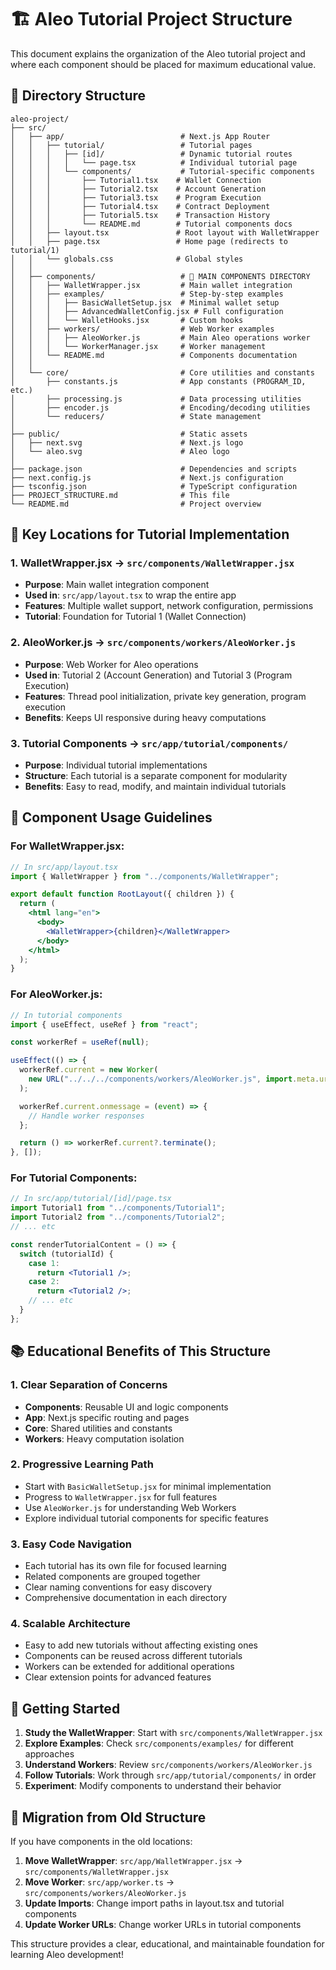 # 🏗️ Aleo Tutorial Project Structure

This document explains the organization of the Aleo tutorial project and where each component should be placed for maximum educational value.

## 📁 Directory Structure

```
aleo-project/
├── src/
│   ├── app/                          # Next.js App Router
│   │   ├── tutorial/                 # Tutorial pages
│   │   │   ├── [id]/                 # Dynamic tutorial routes
│   │   │   │   └── page.tsx          # Individual tutorial page
│   │   │   └── components/           # Tutorial-specific components
│   │   │       ├── Tutorial1.tsx    # Wallet Connection
│   │   │       ├── Tutorial2.tsx    # Account Generation
│   │   │       ├── Tutorial3.tsx    # Program Execution
│   │   │       ├── Tutorial4.tsx    # Contract Deployment
│   │   │       ├── Tutorial5.tsx    # Transaction History
│   │   │       └── README.md        # Tutorial components docs
│   │   ├── layout.tsx               # Root layout with WalletWrapper
│   │   ├── page.tsx                 # Home page (redirects to tutorial/1)
│   │   └── globals.css              # Global styles
│   │
│   ├── components/                   # 🎯 MAIN COMPONENTS DIRECTORY
│   │   ├── WalletWrapper.jsx         # Main wallet integration
│   │   ├── examples/                 # Step-by-step examples
│   │   │   ├── BasicWalletSetup.jsx  # Minimal wallet setup
│   │   │   ├── AdvancedWalletConfig.jsx # Full configuration
│   │   │   └── WalletHooks.jsx       # Custom hooks
│   │   ├── workers/                  # Web Worker examples
│   │   │   ├── AleoWorker.js         # Main Aleo operations worker
│   │   │   └── WorkerManager.jsx     # Worker management
│   │   └── README.md                 # Components documentation
│   │
│   └── core/                         # Core utilities and constants
│       ├── constants.js              # App constants (PROGRAM_ID, etc.)
│       ├── processing.js             # Data processing utilities
│       ├── encoder.js                # Encoding/decoding utilities
│       └── reducers/                 # State management
│
├── public/                           # Static assets
│   ├── next.svg                      # Next.js logo
│   └── aleo.svg                      # Aleo logo
│
├── package.json                      # Dependencies and scripts
├── next.config.js                    # Next.js configuration
├── tsconfig.json                     # TypeScript configuration
├── PROJECT_STRUCTURE.md              # This file
└── README.md                         # Project overview
```

## 🎯 Key Locations for Tutorial Implementation

### 1. **WalletWrapper.jsx** → `src/components/WalletWrapper.jsx`

- **Purpose**: Main wallet integration component
- **Used in**: `src/app/layout.tsx` to wrap the entire app
- **Features**: Multiple wallet support, network configuration, permissions
- **Tutorial**: Foundation for Tutorial 1 (Wallet Connection)

### 2. **AleoWorker.js** → `src/components/workers/AleoWorker.js`

- **Purpose**: Web Worker for Aleo operations
- **Used in**: Tutorial 2 (Account Generation) and Tutorial 3 (Program Execution)
- **Features**: Thread pool initialization, private key generation, program execution
- **Benefits**: Keeps UI responsive during heavy computations

### 3. **Tutorial Components** → `src/app/tutorial/components/`

- **Purpose**: Individual tutorial implementations
- **Structure**: Each tutorial is a separate component for modularity
- **Benefits**: Easy to read, modify, and maintain individual tutorials

## 🔧 Component Usage Guidelines

### For WalletWrapper.jsx:

```jsx
// In src/app/layout.tsx
import { WalletWrapper } from "../components/WalletWrapper";

export default function RootLayout({ children }) {
  return (
    <html lang="en">
      <body>
        <WalletWrapper>{children}</WalletWrapper>
      </body>
    </html>
  );
}
```

### For AleoWorker.js:

```jsx
// In tutorial components
import { useEffect, useRef } from "react";

const workerRef = useRef(null);

useEffect(() => {
  workerRef.current = new Worker(
    new URL("../../../components/workers/AleoWorker.js", import.meta.url)
  );

  workerRef.current.onmessage = (event) => {
    // Handle worker responses
  };

  return () => workerRef.current?.terminate();
}, []);
```

### For Tutorial Components:

```jsx
// In src/app/tutorial/[id]/page.tsx
import Tutorial1 from "../components/Tutorial1";
import Tutorial2 from "../components/Tutorial2";
// ... etc

const renderTutorialContent = () => {
  switch (tutorialId) {
    case 1:
      return <Tutorial1 />;
    case 2:
      return <Tutorial2 />;
    // ... etc
  }
};
```

## 📚 Educational Benefits of This Structure

### 1. **Clear Separation of Concerns**

- **Components**: Reusable UI and logic components
- **App**: Next.js specific routing and pages
- **Core**: Shared utilities and constants
- **Workers**: Heavy computation isolation

### 2. **Progressive Learning Path**

- Start with `BasicWalletSetup.jsx` for minimal implementation
- Progress to `WalletWrapper.jsx` for full features
- Use `AleoWorker.js` for understanding Web Workers
- Explore individual tutorial components for specific features

### 3. **Easy Code Navigation**

- Each tutorial has its own file for focused learning
- Related components are grouped together
- Clear naming conventions for easy discovery
- Comprehensive documentation in each directory

### 4. **Scalable Architecture**

- Easy to add new tutorials without affecting existing ones
- Components can be reused across different tutorials
- Workers can be extended for additional operations
- Clear extension points for advanced features

## 🚀 Getting Started

1. **Study the WalletWrapper**: Start with `src/components/WalletWrapper.jsx`
2. **Explore Examples**: Check `src/components/examples/` for different approaches
3. **Understand Workers**: Review `src/components/workers/AleoWorker.js`
4. **Follow Tutorials**: Work through `src/app/tutorial/components/` in order
5. **Experiment**: Modify components to understand their behavior

## 🔄 Migration from Old Structure

If you have components in the old locations:

1. **Move WalletWrapper**: `src/app/WalletWrapper.jsx` → `src/components/WalletWrapper.jsx`
2. **Move Worker**: `src/app/worker.ts` → `src/components/workers/AleoWorker.js`
3. **Update Imports**: Change import paths in layout.tsx and tutorial components
4. **Update Worker URLs**: Change worker URLs in tutorial components

This structure provides a clear, educational, and maintainable foundation for learning Aleo development!
